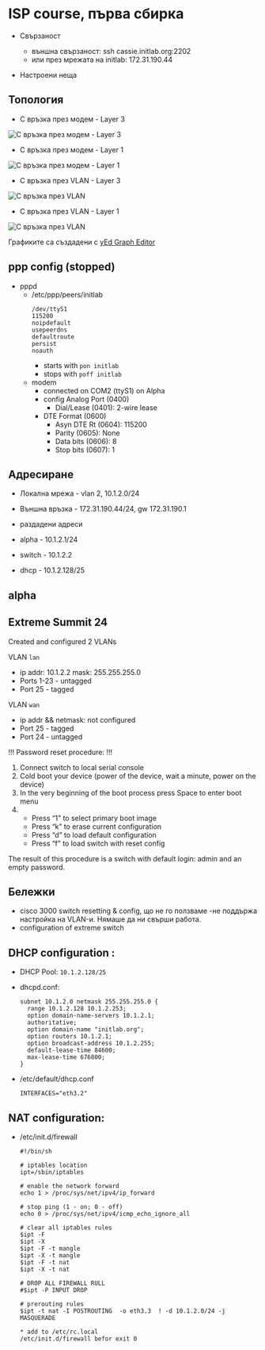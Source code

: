 ISP course, първа сбирка
=========================

* Свързаност
    * външна свързаност: ssh cassie.initlab.org:2202
    * или през мрежата на initlab: 172.31.190.44

* Настроени неща


Топология
--------------

* С връзка през модем - Layer 3

![С връзка през модем - Layer 3](topology/isp_course_net_graph_v1.png)

* С връзка през модем - Layer 1

![С връзка през модем - Layer 1](topology/isp_course_net_graph_v1_layer1.png)

* С връзка през VLAN - Layer 3

![С връзка през VLAN](topology/isp_course_net_graph_v2.png)

* С връзка през VLAN - Layer 1

![С връзка през VLAN](topology/isp_course_net_graph_v2_layer1.png)

Графиките са създадени с [yEd Graph Editor](http://www.yworks.com/en/products/yfiles/yed/)

ppp config (stopped)
--------------------

* pppd
    * /etc/ppp/peers/initlab
        ```
        /dev/ttyS1
        115200
        noipdefault
        usepeerdns
        defaultroute
        persist
        noauth
        ```
        * starts with `pon initlab`
        * stops with `poff initlab`
    * modem
        * connected on COM2 (ttyS1) on Alpha
        * config Analog Port (0400)
            * Dial/Lease (0401): 2-wire lease
        * DTE Format (0600)
            * Asyn DTE Rt (0604): 115200
            * Parity (0605): None
            * Data bits (0606): 8
            * Stop bits (0607): 1

Адресиране
------------

* Локална мрежа - vlan 2, 10.1.2.0/24
* Външна връзка - 172.31.190.44/24, gw 172.31.190.1

* раздадени адреси
* alpha - 10.1.2.1/24
* switch - 10.1.2.2
* dhcp - 10.1.2.128/25

alpha
-----



Extreme  Summit 24
------------------
Created and configured 2 VLANs

VLAN `lan`
* ip addr: 10.1.2.2 mask: 255.255.255.0
* Ports 1-23  - untagged
* Port  25    - tagged

VLAN `wan`
* ip addr && netmask: not configured
* Port 25  - tagged
* Port 24  - untagged

!!! Password reset procedure: !!!
1. Connect switch to local serial console
2. Cold boot your device (power of the device, wait a minute, power on the device)
3. In the very beginning of the boot process press Space to enter boot menu
4. 
    - Press “1” to select primary boot image
    - Press “k” to erase current configuration
    - Press “d” to load default configuration
    - Press “f” to load switch with reset config

The result of this procedure is a switch with default login: admin and an empty password.



Бележки
--------

* cisco 3000 switch resetting & config, що не го ползваме -не поддържа настройка на VLAN-и. Нямаше да ни свърши работа.
* configuration of extreme switch


DHCP configuration : 
--------------------
* DHCP Pool: `10.1.2.128/25`

* dhcpd.conf:
    ```
    subnet 10.1.2.0 netmask 255.255.255.0 {
      range 10.1.2.128 10.1.2.253;
      option domain-name-servers 10.1.2.1;
      authoritative;
      option domain-name "initlab.org";
      option routers 10.1.2.1;
      option broadcast-address 10.1.2.255;
      default-lease-time 84600;
      max-lease-time 676800;
    }
    ```
* /etc/default/dhcp.conf
    ```
    INTERFACES="eth3.2"
    ```

NAT configuration:
-------------------------

* /etc/init.d/firewall
    ```
    #!/bin/sh

    # iptables location
    ipt=/sbin/iptables

    # enable the network forward
    echo 1 > /proc/sys/net/ipv4/ip_forward

    # stop ping (1 - on; 0 - off)
    echo 0 > /proc/sys/net/ipv4/icmp_echo_ignore_all

    # clear all iptables rules
    $ipt -F
    $ipt -X
    $ipt -F -t mangle
    $ipt -X -t mangle
    $ipt -F -t nat
    $ipt -X -t nat

    # DROP ALL FIREWALL RULL
    #$ipt -P INPUT DROP

    # prerouting rules
    $ipt -t nat -I POSTROUTING  -o eth3.3  ! -d 10.1.2.0/24 -j MASQUERADE

    * add to /etc/rc.local 
    /etc/init.d/firewall befor exit 0
    ```

